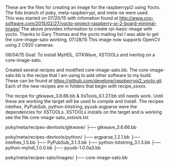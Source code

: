 These are the files for creating an image for the raspberrypi2
using Yocto.  The fido branch of poky, meta-raspberrypi, and meta-oe
were used.  
This was started on 07/20/15 with infomation found at 
http://www.cnx-software.com/2015/02/27/yocto-project-raspberry-pi-2-board-minimal-image/
The above provides information to create rpi-basic-image with yocto.
Thanks to Gary Thomas and the yocto mailing list I was able to get the
core-image-sato working,
07/28/15
This image now supports OpenCV using 2 C920 cameras.
 
08/04/15
Goal: To install MyHDL, GTKWave, XSTOOLs and Iverilog on a core-image-sato.

Created several recipes and modified core-image-sato.bb.
The core-image-sato.bb is the recipe that I am using to add other 
software to my build.
These can be found at https://github.com/develone/raspberrypi2_yocto.git
Each of the new recipes are in folders that begin with recipe_xxxxx.

The recipe for gtkwave_3.6.66.bb & XsTools_0.1.27.bb still needs work. Until these are
working the target will be used to compile and install.
The recipes intelhex, PyPubSub, python-bitstring, pyusb argparse were the dependencies
for XSTOOLs.  XSTOOLs installs on the target and is working
see the file core-image-sato_xstools.txt  
 
poky/meta/recipes-devtools/gtkwave/
├── gtkwave_3.6.66.bb

poky/meta/recipes-devtools/python/
├── argparse_1.2.1.bb
├── intelhex_1.5.bb
├── PyPubSub_3.1.3.bb
├── python-bitstring_3.1.3.bb
├── python-myhdl_1.0.0.bb
├── pyusb-1.0.0a3.bb

poky/meta/recipes-sato/images/
├── core-image-sato.bb


 
